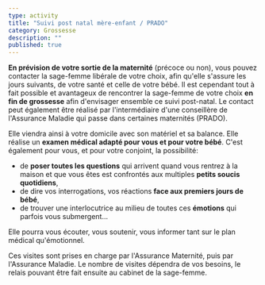 ```yaml
---
type: activity
title: "Suivi post natal mère-enfant / PRADO"
category: Grossesse
description: ""
published: true
---
```




**En prévision de votre sortie de la maternité** (précoce ou non), vous pouvez contacter la sage-femme libérale de votre choix, afin qu'elle s'assure les jours suivants, de votre santé et celle de votre bébé. Il est cependant tout à fait possible et avantageux de rencontrer la sage-femme de votre choix **en fin de grossesse** afin d'envisager ensemble ce suivi post-natal.
Le contact peut également être réalisé par l'intermédiaire d'une conseillère de l'Assurance Maladie qui passe dans certaines maternités (PRADO).

Elle viendra ainsi à votre domicile avec son matériel et sa balance. 
Elle réalise un **examen médical adapté pour vous et pour votre bébé**.
C'est également pour vous, et pour votre conjoint, la possibilité: 
- de **poser toutes les questions** qui arrivent quand vous rentrez à la maison et que vous êtes est confrontés aux multiples **petits soucis quotidiens**, 
- de dire vos interrogations, vos réactions **face aux premiers jours de bébé**,
- de trouver une interlocutrice au milieu de toutes ces **émotions** qui parfois vous submergent...

Elle pourra vous écouter, vous soutenir, vous informer tant sur le plan médical qu'émotionnel.

Ces visites sont prises en charge par l'Assurance Maternité, puis par l'Assurance Maladie. Le nombre de visites dépendra de vos besoins, le relais pouvant être fait ensuite au cabinet de la sage-femme.


